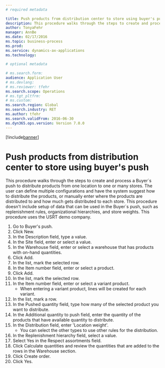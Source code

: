 ```yaml
--- 
# required metadata 
 
title: Push products from distribution center to store using buyer's push
description: This procedure walks through the steps to create and process a Buyer´s push to distribute products from one location to one or many stores. 
author: TonyaFehr 
manager: AnnBe 
ms.date: 02/17/2016
ms.topic: business-process 
ms.prod:  
ms.service: dynamics-ax-applications 
ms.technology:  
 
# optional metadata 
 
# ms.search.form:   
audience: Application User 
# ms.devlang:  
# ms.reviewer: tfehr 
ms.search.scope: Operations 
# ms.tgt_pltfrm:  
# ms.custom:  
ms.search.region: Global
ms.search.industry: RET
ms.author: tfehr 
ms.search.validFrom: 2016-06-30 
ms.dyn365.ops.version: Version 7.0.0 
---
```


[!include[banner](../includes/task-guide-banner.md)]

# Push products from distribution center to store using buyer's push

This procedure walks through the steps to create and process a Buyer´s push to distribute products from one location to one or many stores. The user can define multiple configurations and have the system suggest how to distribute the products, or manually enter where the products are distributed to and how much gets distributed to each store. This procedure doesn't include setup of data that can be used in the Buyer´s push, such as replenishment rules, organizational hierarchies, and store weights. This procedure uses the USRT demo company.

1. Go to Buyer's push.
2. Click New.
3. In the Description field, type a value.
4. In the Site field, enter or select a value.
5. In the Warehouse field, enter or select a warehouse that has products with on-hand quantities.
6. Click Add.
7. In the list, mark the selected row.
8. In the Item number field, enter or select a product.
9. Click Add.
10. In the list, mark the selected row.
11. In the Item number field, enter or select a variant product.
    * When entering a variant product, lines will be created for each variant.  
12. In the list, mark a row.
13. In the Pushed quantity field, type how many of the selected product you want to distribute.
14. In the Additional quantity to push field, enter the quantity of the products that have available quantity to distribute.
15. In the Distribution field, enter 'Location weight'.
    * You can select the other types to use other rules for the distribution.  
16. In the Replenishment hierarchy field, select a value.
17. Select Yes in the Respect assortments field.
18. Click Calculate quantities and review the quantities that are added to the rows in the Warehouse section.
19. Click Create order.
20. Click Yes.

